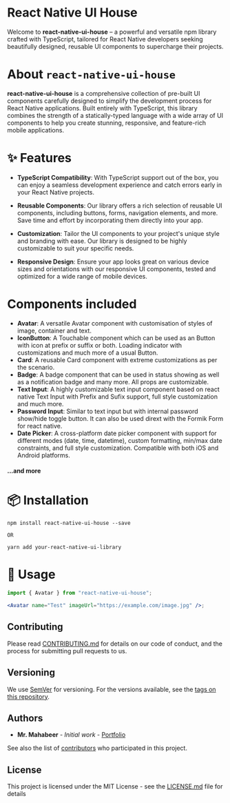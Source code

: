 # React Native UI House

Welcome to **react-native-ui-house** – a powerful and versatile npm library crafted with TypeScript, tailored for React Native developers seeking beautifully designed, reusable UI components to supercharge their projects.

# About `react-native-ui-house`

**react-native-ui-house** is a comprehensive collection of pre-built UI components carefully designed to simplify the development process for React Native applications. Built entirely with TypeScript, this library combines the strength of a statically-typed language with a wide array of UI components to help you create stunning, responsive, and feature-rich mobile applications.

# ✨ Features

- **TypeScript Compatibility**: With TypeScript support out of the box, you can enjoy a seamless development experience and catch errors early in your React Native projects.

- **Reusable Components**: Our library offers a rich selection of reusable UI components, including buttons, forms, navigation elements, and more. Save time and effort by incorporating them directly into your app.

- **Customization**: Tailor the UI components to your project's unique style and branding with ease. Our library is designed to be highly customizable to suit your specific needs.

- **Responsive Design**: Ensure your app looks great on various device sizes and orientations with our responsive UI components, tested and optimized for a wide range of mobile devices.

# Components included

- **Avatar**: A versatile Avatar component with customisation of styles of image, container and text.
- **IconButton**: A Touchable component which can be used as an Button with icon at prefix or suffix or both. Loading indicator with customizations and much more of a usual Button.
- **Card**: A reusable Card component with extreme customizations as per the scenario.
- **Badge**: A badge component that can be used in status showing as well as a notification badge and many more. All props are customizable.
- **Text Input**: A highly customizable text input component based on react native Text Input with Prefix and Sufix support, full style customization and much more.
- **Password Input**: Similar to text input but with internal password show/hide toggle button. It can also be used dirext with the Formik Form for react native.
- **Date Picker**: A cross-platform date picker component with support for different modes (date, time, datetime), custom formatting, min/max date constraints, and full style customization. Compatible with both iOS and Android platforms.

#### ...and more

# 📦 Installation

    npm install react-native-ui-house --save

    OR

    yarn add your-react-native-ui-library

# 🔨 Usage

```jsx
import { Avatar } from "react-native-ui-house";

<Avatar name="Test" imageUrl="https://example.com/image.jpg" />;
```

## Contributing

Please read [CONTRIBUTING.md](https://github.com/Mr-Mahabeer/react-native-ui-house/blob/main/CONTRIBUTION.md) for details on our code of conduct, and the process for submitting pull requests to us.

## Versioning

We use [SemVer](http://semver.org/) for versioning. For the versions available, see the [tags on this repository](https://github.com/Mr-Mahabeer/react-native-ui-house/tags).

## Authors

- **Mr. Mahabeer** - _Initial work_ - [Portfolio](http://mahabeer.me/)

See also the list of [contributors](https://github.com/Mr-Mahabeer/react-native-ui-house/graphs/contributors) who participated in this project.

## License

This project is licensed under the MIT License - see the [LICENSE.md](https://github.com/Mr-Mahabeer/react-native-ui-house/blob/main/LICENSE) file for details

